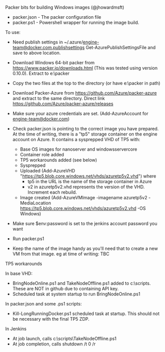 Packer bits for building Windows images (@jhowardmsft)

- packer.json - The packer configuration file
- packer.ps1  - Powershell wrapper for running the image build.

To use: 

- Need publish settings in ~/.azure/engine-team@docker.com.publishsettings
  Get-AzurePublishSettingsFile and save to above location.

- Download Windows 64-bit packer from https://www.packer.io/downloads.html
  (This was tested using version 0.10.0). Extract to e:\packer
  
- Copy the two files at the top to the directory (or have e:\packer in path)

- Download Packer-Azure from https://github.com/Azure/packer-azure and
  extract to the same directory. Direct link https://github.com/Azure/packer-azure/releases

- Make sure your azure credentials are set.   (Add-AzureAccount for engine-team@docker.com)

- Check packer.json is pointing to the correct image you have prepared. At the
  time of writing, there is a "tp5" storage container on the engine account on Azure.
  It contains a sysprepped VHD of TP5 with:
  
  - Base OS images for nanoserver and windowsservercore
  - Container role added
  - TP5 workarounds added (see below)
  - Sysprepped
  - Uploaded (Add-AzureVHD "https://tp5.blob.core.windows.net/vhds/azuretp5v2.vhd") where
    - tp5 in the URL is the name of the storage container in Azure
    - v2 in azuretp5v2.vhd represents the version of the VHD. Increment each rebuild.
  - Image created (Add-AzureVMImage -imagename azuretp5v2 -MediaLocation https://tp5.blob.core.windows.net/vhds/azuretp5v2.vhd -OS Windows)
  
- Make sure $env:password is set to the jenkins account password you want

- Run packer.ps1

- Keep the name of the image handy as you'll need that to create a new VM from that image.
  eg at time of writing: TBC 
  

TP5 workarounds
 
 In base VHD: 
 - BringNodeOnline.ps1 and TakeNodeOffline.ps1 added to c:\scripts.
   These are NOT in github due to containing API key.
 - Scheduled task at system startup to run BringNodeOnline.ps1
  
 In packer.json and some .ps1 scripts:
 - Kill-LongRunningDocker.ps1 scheduled task at startup. This should
   not be necessary with the final TP5 ZDP.
 
 In Jenkins
 - At job launch, calls c:\scripts\TakeNodeOffline.ps1
 - At job completion, calls shutdown /t 0 /r
 



